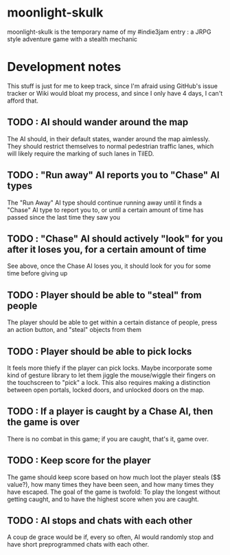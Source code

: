 moonlight-skulk
===============

moonlight-skulk is the temporary name of my #indie3jam entry : a JRPG style adventure game with a stealth mechanic

Development notes
======

This stuff is just for me to keep track, since I'm afraid using GitHub's issue tracker or Wiki would bloat my process, and since I only have 4 days, I can't afford that.

## TODO : AI should wander around the map

The AI should, in their default states, wander around the map aimlessly. They should restrict themselves to normal pedestrian traffic lanes, which will likely require the marking of such lanes in TilED.

## TODO : "Run away" AI reports you to "Chase" AI types

The "Run Away" AI type should continue running away until it finds a "Chase" AI type to report you to, or until a certain amount of time has passed since the last time they saw you

## TODO : "Chase" AI should actively "look" for you after it loses you, for a certain amount of time

See above, once the Chase AI loses you, it should look for you for some time before giving up

## TODO : Player should be able to "steal" from people

The player should be able to get within a certain distance of people, press an action button, and "steal" objects from them

## TODO : Player should be able to pick locks

It feels more thiefy if the player can pick locks. Maybe incorporate some kind of gesture library to let them jiggle the mouse/wiggle their fingers on the touchscreen to "pick" a lock. This also requires making a distinction between open portals, locked doors, and unlocked doors on the map.

## TODO : If a player is caught by a Chase AI, then the game is over

There is no combat in this game; if you are caught, that's it, game over.

## TODO : Keep score for the player

The game should keep score based on how much loot the player steals ($$ value?), how many times they have been seen, and how many times they have escaped. The goal of the game is twofold: To play the longest without getting caught, and to have the highest score when you are caught.

## TODO : AI stops and chats with each other

A coup de grace would be if, every so often, AI would randomly stop and have short preprogrammed chats with each other.

